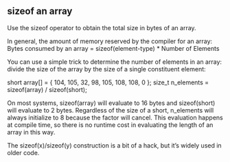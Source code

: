 ## sizeof an array

Use the sizeof operator to obtain the total size in bytes of an array.

In general, the amount of memory reserved by the compiler for an array:
Bytes consumed by an array = sizeof(element-type) * Number of Elements

You can use a simple trick to determine the number of elements in an array: divide the size of the array by the size of a single constituent element:

  short array[] = { 104, 105, 32, 98, 105, 108, 108, 0 };
  size_t n_elements = sizeof(array) / sizeof(short);

On most systems, sizeof(array) will evaluate to 16 bytes and sizeof(short) will evaluate to 2 bytes. Regardless of the size of a short, n_elements will always initialize to 8 because the factor will cancel. This evaluation happens at compile time, so there is no runtime cost in evaluating the length of an array in this way.

The sizeof(x)/sizeof(y) construction is a bit of a hack, but it’s widely used in older code.
